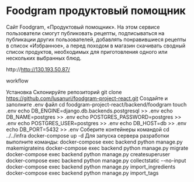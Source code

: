 # Foodgram продуктовый помощник 
Сайт Foodgram, «Продуктовый помощник». На этом сервисе пользователи смогут публиковать рецепты, подписываться на публикации других пользователей, добавлять понравившиеся рецепты в список «Избранное», а перед походом в магазин скачивать сводный список продуктов, необходимых для приготовления одного или нескольких выбранных блюд.

http://http://130.193.50.87/

workflow

Установка
Склонируйте репозиторий
git clone https://github.com/lusanuri/foodgram-project-react.git
Создайте и заполните .env файл
cd foodgram-project-react/backend/foodgram
touch .env
echo DB_ENGINE=django.db.backends.postgresql >> .env
echo DB_NAME=postgres >> .env
echo POSTGRES_PASSWORD=postgres >> .env
echo POSTGRES_USER=postgres >> .env
echo DB_HOST=db >> .env
echo DB_PORT=5432 >> .env
Соберите контейнеры командой
cd ../../infra
docker-compose up -d
Для запуска сервера разработки выполните команды:
docker-compose exec backend python manage.py makemigrateins
docker-compose exec backend python manage.py migrate
docker-compose exec backend python manage.py createsuperuser
docker-compose exec backend python manage.py collectstatic --no-input
docker-compose exec backend python manage.py import_ingredients
docker-compose exec backend python manage.py import_tags
